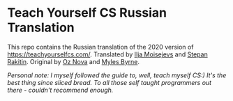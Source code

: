 # Teach Yourself CS Russian Translation

This repo contains the Russian translation of the 2020 version of https://teachyourselfcs.com/. Translated by [Ilja Moisejevs](https://github.com/ilmoi) and [Stepan Rakitin](https://github.com/svrakitin). Original by [Oz Nova](https://twitter.com/oznova_) and [Myles Byrne](https://twitter.com/quackingduck).



*Personal note: I myself followed the guide to, well, teach myself CS:) It's the best thing since sliced bread. To all those self taught programmers out there - couldn't recommend enough.*